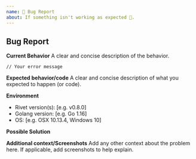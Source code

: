 ```yaml
---
name: 🐛 Bug Report
about: If something isn't working as expected 🤔.
---
```


## Bug Report

**Current Behavior**
A clear and concise description of the behavior.

```shell
// Your error message
```

**Expected behavior/code**
A clear and concise description of what you expected to happen (or code).

**Environment**

- Rivet version(s): [e.g. v0.8.0]
- Golang version: [e.g. Go 1.16]
- OS: [e.g. OSX 10.13.4, Windows 10]

**Possible Solution**

<!--- Only if you have suggestions on a fix for the bug -->

**Additional context/Screenshots**
Add any other context about the problem here. If applicable, add screenshots to help explain.

